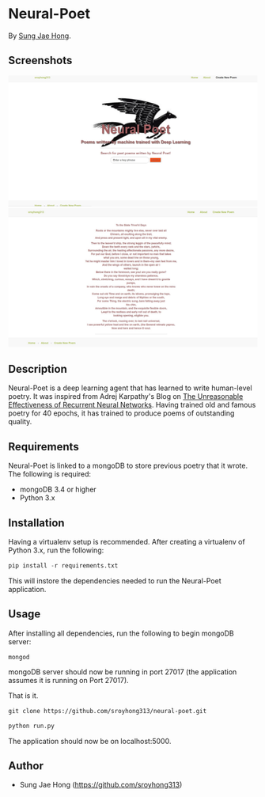 # Neural-Poet

By [Sung Jae Hong](https://github.com/sroyhong313).

## Screenshots
![neural-poet_main](/app/static/img/neuralpoet_main.jpg?raw=true "Main Page")
![neural-poet_example](/app/static/img/neuralpoet_sample.jpg?raw=true "Example Poem")
## Description
Neural-Poet is a deep learning agent that has learned to write human-level poetry. It was inspired from Adrej Karpathy's Blog on [The Unreasonable Effectiveness of Recurrent Neural Networks](http://karpathy.github.io/2015/05/21/rnn-effectiveness/). Having trained old and famous poetry for 40 epochs, it has trained to produce poems of outstanding quality.

## Requirements
Neural-Poet is linked to a mongoDB to store previous poetry that it wrote. The following is required:
* mongoDB 3.4 or higher
* Python 3.x

## Installation
Having a virtualenv setup is recommended. After creating a virtualenv of Python 3.x, run the following:

```python
pip install -r requirements.txt
```
This will instore the dependencies needed to run the Neural-Poet application.
## Usage

After installing all dependencies, run the following to begin mongoDB server:

```console
mongod
```

mongoDB server should now be running in port 27017 (the application assumes it is running on Port 27017).

That is it.
```console
git clone https://github.com/sroyhong313/neural-poet.git
```

```python
python run.py
```

The application should now be on localhost:5000.

## Author

* Sung Jae Hong (https://github.com/sroyhong313)
